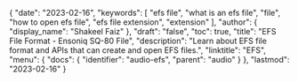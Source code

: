 {
  "date": "2023-02-16",
  "keywords": [
    "efs file",
    "what is an efs file",
    "file",
    "how to open efs file",
    "efs file extension",
    "extension"
  ],
  "author": {
    "display_name": "Shakeel Faiz"
  },
  "draft": "false",
  "toc": true,
  "title": "EFS File Format - Ensoniq SQ-80 File",
  "description": "Learn about EFS file format and APIs that can create and open EFS files.",
  "linktitle": "EFS",
  "menu": {
    "docs": {
      "identifier": "audio-efs",
      "parent": "audio"
    }
  },
  "lastmod": "2023-02-16"
}
